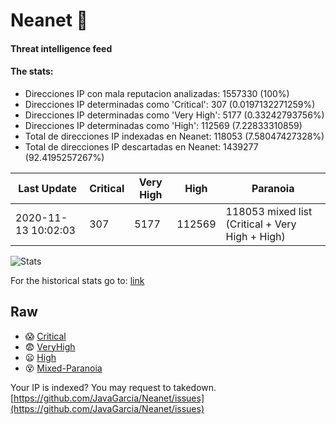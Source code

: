 # Neanet :hocho:
#### Threat intelligence feed
#### The stats:

- Direcciones IP con mala reputacion analizadas: 1557330 (100%)
- Direcciones IP determinadas como 'Critical':  307 (0.0197132271259%)
- Direcciones IP determinadas como 'Very High':  5177 (0.33242793756%)
- Direcciones IP determinadas como 'High':  112569 (7.22833310859)
- Total de direcciones IP indexadas en Neanet:  118053 (7.58047427328%)
- Total de direcciones IP descartadas en Neanet:  1439277 (92.4195257267%)

| Last Update | Critical | Very High | High | Paranoia |
| --- | --- | --- | --- | --- |
| 2020-11-13 10:02:03 | 307 | 5177 | 112569 | 118053 mixed list (Critical + Very High + High)|

![Stats](https://docs.google.com/spreadsheets/d/e/2PACX-1vSnaNMIXVabIpDJjufMlzH7poXnshF3mgd8Is1g9ytUEzVsP5my4Trn8f-xkoLLQ38xpL3HtmUexLo6/pubchart?oid=501124687&format=image)

For the historical stats go to: [link](/stats.csv)
## Raw
- :scream: [Critical](https://raw.githubusercontent.com/JavaGarcia/Neanet/master/blacklists/neanet_critical.txt)
- :fearful: [VeryHigh](https://raw.githubusercontent.com/JavaGarcia/Neanet/master/blacklists/neanet_veryHigh.txtt)
- :frowning: [High](https://raw.githubusercontent.com/JavaGarcia/Neanet/master/blacklists/neanet_high.txt)
- :dizzy_face: [Mixed-Paranoia](https://raw.githubusercontent.com/JavaGarcia/Neanet/master/blacklists/neanet_all.txt)


Your IP is indexed? You may request to takedown. [https://github.com/JavaGarcia/Neanet/issues](https://github.com/JavaGarcia/Neanet/issues)






























































































































































































































































































































































































































































































































































































































































































































































































































































































































































































































































































































































































































































































































































































































































































































































































































































































































































































































































































































































































































































































































































































